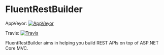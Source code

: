 FluentRestBuilder
===

AppVeyor: [![AppVeyor](https://ci.appveyor.com/api/projects/status/ubv5td4t0xtmql6h?svg=true)](https://ci.appveyor.com/project/kyubisation/fluentrestbuilder)

Travis:   [![Travis](https://travis-ci.org/kyubisation/FluentRestBuilder.svg?branch=master)](https://travis-ci.org/kyubisation/FluentRestBuilder)

FluentRestBuilder aims in helping you build REST APIs on top of ASP.NET Core MVC.
